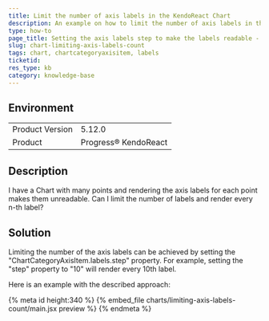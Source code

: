 ```yaml
---
title: Limit the number of axis labels in the KendoReact Chart
description: An example on how to limit the number of axis labels in the Chart so they don't overlap 
type: how-to
page_title: Setting the axis labels step to make the labels readable - KendoReact Chart
slug: chart-limiting-axis-labels-count
tags: chart, chartcategoryaxisitem, labels
ticketid: 
res_type: kb
category: knowledge-base
---
```

 
## Environment
<table>
    <tbody>
	    <tr> 
	    	<td>Product Version</td>
	    	<td>5.12.0</td>
	    </tr>
	    <tr>
	    	<td>Product</td>
	    	<td>Progress® KendoReact</td>
	    </tr>
    </tbody>
</table>


## Description
I have a Chart with many points and rendering the axis labels for each point makes them unreadable. Can I limit the number of labels and render every n-th label?


## Solution
Limiting the number of the axis labels can be achieved by setting the "ChartCategoryAxisItem.labels.step" property. For example, setting the "step" property to "10" will render every 10th label.

Here is an example with the described approach:

{% meta id height:340 %}
{% embed_file charts/limiting-axis-labels-count/main.jsx preview %}
{% endmeta %}


